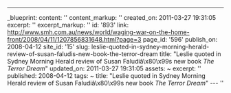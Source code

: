 ---
_blueprint:
  content: ''
  content_markup: ''
  created_on: 2011-03-27 19:31:05
  excerpt: ''
  excerpt_markup: ''
  id: '893'
  link: http://www.smh.com.au/news/world/waging-war-on-the-home-front/2008/04/11/1207856831648.html?page=3
  page_id: '596'
  publish_on: 2008-04-12
  site_id: '15'
  slug: leslie-quoted-in-sydney-morning-herald-review-of-susan-faludis-new-book-the-terror-dream
  title: "Leslie quoted in Sydney Morning Herald review of Susan Faludiâ\x80\x99s
    new book *The Terror Dream*"
  updated_on: 2011-03-27 19:31:05
assets: ~
excerpt: ''
published: 2008-04-12
tags: ~
title: "Leslie quoted in Sydney Morning Herald review of Susan Faludiâ\x80\x99s new
  book *The Terror Dream*"
--- ''
